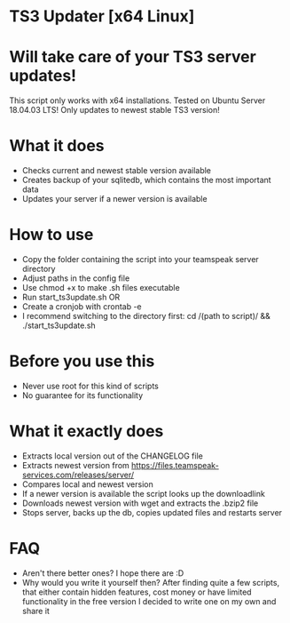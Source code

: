 # TS3 Updater [x64 Linux]
# Will take care of your TS3 server updates!

This script only works with x64 installations. Tested on Ubuntu Server 18.04.03 LTS!
Only updates to newest stable TS3 version!

# What it does
- Checks current and newest stable version available
- Creates backup of your sqlitedb, which contains the most important data
- Updates your server if a newer version is available

# How to use
- Copy the folder containing the script into your teamspeak server directory
- Adjust paths in the config file
- Use chmod +x to make .sh files executable
- Run start_ts3update.sh 
OR
- Create a cronjob with crontab -e
- I recommend switching to the directory first: cd /(path to script)/ && ./start_ts3update.sh

# Before you use this
- Never use root for this kind of scripts
- No guarantee for its functionality

# What it exactly does
- Extracts local version out of the CHANGELOG file
- Extracts newest version from https://files.teamspeak-services.com/releases/server/
- Compares local and newest version
- If a newer version is available the script looks up the downloadlink
- Downloads newest version with wget and extracts the .bzip2 file
- Stops server, backs up the db, copies updated files and restarts server

# FAQ
- Aren't there better ones? 
I hope there are :D
- Why would you write it yourself then?
After finding quite a few scripts, that either contain hidden features, cost money or have limited functionality in the free version I decided to write one on my own and share it
